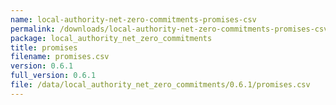```yaml
---
name: local-authority-net-zero-commitments-promises-csv
permalink: /downloads/local-authority-net-zero-commitments-promises-csv/0_6_1
package: local_authority_net_zero_commitments
title: promises
filename: promises.csv
version: 0.6.1
full_version: 0.6.1
file: /data/local_authority_net_zero_commitments/0.6.1/promises.csv
---
```

